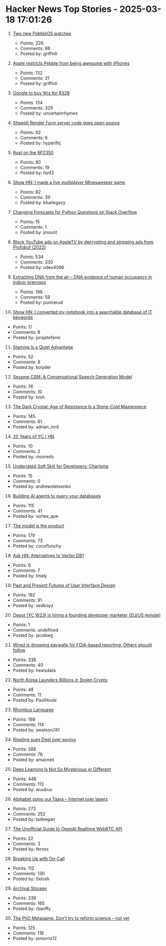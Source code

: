 # Hacker News Top Stories - 2025-03-18 17:01:26

1. [Two new PebbleOS watches](https://ericmigi.com/blog/introducing-two-new-pebbleos-watches/)
   - Points: 226
   - Comments: 88
   - Posted by: griffinli

2. [Apple restricts Pebble from being awesome with iPhones](https://ericmigi.com/blog/apple-restricts-pebble-from-being-awesome-with-iphones/)
   - Points: 132
   - Comments: 31
   - Posted by: griffinli

3. [Google to buy Wiz for $32B](https://www.reuters.com/technology/cybersecurity/google-agrees-buy-cybersecurity-startup-wiz-32-bln-ft-reports-2025-03-18/)
   - Points: 134
   - Comments: 329
   - Posted by: uncertainrhymes

4. [SheepIt Render Farm server code goes open source](https://gitlab.com/sheepitrenderfarm)
   - Points: 92
   - Comments: 6
   - Posted by: hyperific

5. [Rust on the RP2350](https://thejpster.org.uk/blog/blog-2024-08-08/)
   - Points: 80
   - Comments: 19
   - Posted by: fanf2

6. [Show HN: I made a live multiplayer Minesweeper game](https://www.minesweeperpro.com/)
   - Points: 92
   - Comments: 39
   - Posted by: bluelegacy

7. [Changing Forecasts for Python Questions on Stack Overflow](https://win-vector.com/2025/03/14/changing-forecasts-for-python-on-stack-overflow/)
   - Points: 15
   - Comments: 1
   - Posted by: jmount

8. [Block YouTube ads on AppleTV by decrypting and stripping ads from Profobuf (2022)](https://ericdraken.com/pfsense-decrypt-ad-traffic/)
   - Points: 534
   - Comments: 330
   - Posted by: udev4096

9. [Extracting DNA from the air – DNA evidence of human occupancy in indoor premises](https://www.nature.com/articles/s41598-023-46151-7)
   - Points: 198
   - Comments: 59
   - Posted by: punnerud

10. [Show HN: I converted my notebook into a searchable database of IT keywords](https://techbook.digital/)
   - Points: 17
   - Comments: 8
   - Posted by: jurajstefanic

11. [Stamina Is a Quiet Advantage](https://kupajo.com/stamina-is-a-quiet-advantage/)
   - Points: 52
   - Comments: 8
   - Posted by: kolyder

12. [Sesame CSM: A Conversational Speech Generation Model](https://github.com/SesameAILabs/csm)
   - Points: 76
   - Comments: 10
   - Posted by: tosh

13. [The Dark Crystal: Age of Resistance Is a Stone-Cold Masterpiece](https://gizmodo.com/reminder-the-dark-crystal-age-of-resistance-is-a-stone-cold-masterpiece-2000574613)
   - Points: 145
   - Comments: 61
   - Posted by: adrian_mrd

14. [20 Years of YC / HN](https://vickiboykis.com/2025/03/17/20-years-of-yc/)
   - Points: 10
   - Comments: 2
   - Posted by: mooreds

15. [Underrated Soft Skill for Developers: Charisma](https://utopianengineeringsociety.substack.com/p/new-series-underrated-soft-skills)
   - Points: 15
   - Comments: 0
   - Posted by: andrewstetsenko

16. [Building AI agents to query your databases](https://blog.dust.tt/spreadsheets-databases-and-beyond-creating-a-universal-ai-query-layer/)
   - Points: 115
   - Comments: 41
   - Posted by: vortex_ape

17. [The model is the product](https://vintagedata.org/blog/posts/model-is-the-product)
   - Points: 179
   - Comments: 73
   - Posted by: cocoflunchy

18. [Ask HN: Alternatives to Vector DB?](undefined)
   - Points: 6
   - Comments: 7
   - Posted by: tmaly

19. [Past and Present Futures of User Interface Design](https://www.datagubbe.se/futui/)
   - Points: 192
   - Comments: 91
   - Posted by: sedboyz

20. [Depot (YC W23) is hiring a founding developer marketer (EU/US remote)](https://www.ycombinator.com/companies/depot/jobs/307RqGp-founding-developer-marketer)
   - Points: 1
   - Comments: undefined
   - Posted by: jacobwg

21. [Wired is dropping paywalls for FOIA-based reporting. Others should follow](https://freedom.press/issues/wired-is-dropping-paywalls-for-foia-based-reporting-others-should-follow/)
   - Points: 338
   - Comments: 40
   - Posted by: healsdata

22. [North Korea Launders Billions in Stolen Crypto](https://www.coindesk.com/policy/2025/03/07/here-s-how-north-korea-launders-billions-of-stolen-crypto)
   - Points: 48
   - Comments: 11
   - Posted by: PaulHoule

23. [Rhombus Language](https://rhombus-lang.org)
   - Points: 198
   - Comments: 114
   - Posted by: swatson741

24. [Rippling sues Deel over spying](https://twitter.com/parkerconrad/status/1901615179718406276)
   - Points: 388
   - Comments: 76
   - Posted by: amacneil

25. [Deep Learning Is Not So Mysterious or Different](https://arxiv.org/abs/2503.02113)
   - Points: 446
   - Comments: 113
   - Posted by: wuubuu

26. [Alphabet spins out Taara – Internet over lasers](https://x.company/blog/posts/taara-graduation/)
   - Points: 273
   - Comments: 252
   - Posted by: tadeegan

27. [The Unofficial Guide to OpenAI Realtime WebRTC API](https://webrtchacks.com/the-unofficial-guide-to-openai-realtime-webrtc-api/)
   - Points: 22
   - Comments: 3
   - Posted by: feross

28. [Breaking Up with On-Call](https://reflector.dev/articles/breaking-up-with-on-call/)
   - Points: 112
   - Comments: 130
   - Posted by: 0xlosh

29. [Archival Storage](https://blog.dshr.org/2025/03/archival-storage.html)
   - Points: 339
   - Comments: 165
   - Posted by: rbanffy

30. [The PhD Metagame: Don't try to reform science – not yet](https://maxwellforbes.com/posts/dont-try-to-reform-science/)
   - Points: 125
   - Comments: 118
   - Posted by: jxmorris12

